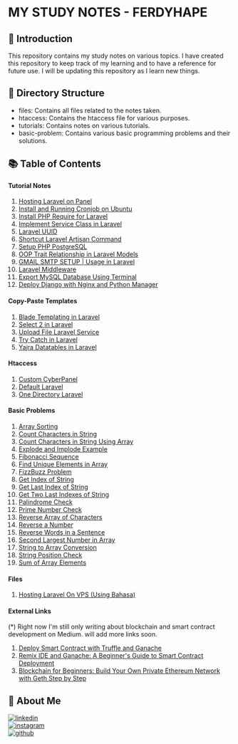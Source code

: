 # MY STUDY NOTES - FERDYHAPE

## :wave: Introduction

This repository contains my study notes on various topics. I have created this repository to keep track of my learning and to have a reference for future use. I will be updating this repository as I learn new things.

## :open_file_folder: Directory Structure

- files: Contains all files related to the notes taken.
- htaccess: Contains the htaccess file for various purposes.
- tutorials: Contains notes on various tutorials.
- basic-problem: Contains various basic programming problems and their solutions.

## :books: Table of Contents

#### Tutorial Notes

1. [Hosting Laravel on Panel](tutorials/hosting-laravel-panel.md)
2. [Install and Running Cronjob on Ubuntu](tutorials/install-and-running-cronjob-ubuntu.md)
3. [Install PHP Require for Laravel](tutorials/install-php-require-for-laravel-ubuntu.md)
4. [Implement Service Class in Laravel](tutorials/implement-service-class-laravel.md)
5. [Laravel UUID](tutorials/uuid-laravel.md)
6. [Shortcut Laravel Artisan Command](tutorials/shortcut-laravel-artisan.md)
7. [Setup PHP PostgreSQL](tutorials/setup-php-postgresql.md)
8. [OOP Trait Relationship in Laravel Models](tutorials/oop-trait-relationship.md)
9. [GMAIL SMTP SETUP | Usage in Laravel](tutorials/gmail-smtp-setup-laravel.md)
10. [Laravel Middleware](tutorials/middleware-laravel.md)
11. [Export MySQL Database Using Terminal](tutorials/export-mysql-database-terminal.md)
12. [Deploy Django with Nginx and Python Manager](tutorials/deploy-django-nginx-pythonmanager.md)

#### Copy-Paste Templates

1. [Blade Templating in Laravel](copy-paste-template/blade-templating-laravel.md)
2. [Select 2 in Laravel](copy-paste-template/select-2-laravel.md)
3. [Upload File Laravel Service](copy-paste-template/upload-file-laravel.md)
4. [Try Catch in Laravel](copy-paste-template/try-catch-laravel.md)
5. [Yajra Datatables in Laravel](copy-paste-template/yajra-datatable-laravel.md)

#### Htaccess

1. [Custom CyberPanel](htaccess/custom-cyberpanel.md)
2. [Default Laravel](htaccess/default-laravel.md)
3. [One Directory Laravel](htaccess/one-dir-laravel.md)

#### Basic Problems

1. [Array Sorting](basic-problem/array-sorting.php)
2. [Count Characters in String](basic-problem/count-char-string.php)
3. [Count Characters in String Using Array](basic-problem/count-char-string-using-array.php)
4. [Explode and Implode Example](basic-problem/explode-implode-example.php)
5. [Fibonacci Sequence](basic-problem/fibonacci.php)
6. [Find Unique Elements in Array](basic-problem/find-uniqe-array.php)
7. [FizzBuzz Problem](basic-problem/fizzbuzz.php)
8. [Get Index of String](basic-problem/get-index-string.php)
9. [Get Last Index of String](basic-problem/get-last-index--string.php)
10. [Get Two Last Indexes of String](basic-problem/get-two-last-index-string.php)
11. [Palindrome Check](basic-problem/palindrome.php)
12. [Prime Number Check](basic-problem/prime-number.php)
13. [Reverse Array of Characters](basic-problem/reverse-array-char.php)
14. [Reverse a Number](basic-problem/reverse-number.php)
15. [Reverse Words in a Sentence](basic-problem/reverse-words-sentence.php)
16. [Second Largest Number in Array](basic-problem/second-largest-number.php)
17. [String to Array Conversion](basic-problem/string-to-array.php)
18. [String Position Check](basic-problem/strpos.php)
19. [Sum of Array Elements](basic-problem/sum-array.php)

#### Files

1. [Hosting Laravel On VPS (Using Bahasa)](files/hosting-on-vps-bahasa.docx)

#### External Links

(\*) Right now I'm still only writing about blockchain and smart contract development on Medium. will add more links soon.

1. [Deploy Smart Contract with Truffle and Ganache](https://medium.com/@ferdyhape/deploy-smart-contract-with-truffle-and-ganache-d0a3af492de9)
2. [Remix IDE and Ganache: A Beginner's Guide to Smart Contract Deployment](https://medium.com/@ferdyhape/remix-ide-and-ganache-a-beginners-guide-to-smart-contract-deployment-b0df68c48ae6)
3. [Blockchain for Beginners: Build Your Own Private Ethereum Network with Geth Step by Step](https://medium.com/@ferdyhape/blockchain-for-beginners-build-your-own-private-ethereum-network-with-geth-step-by-step-311342370fec)

## :man: About Me

[![linkedin](https://img.shields.io/badge/linkedin-0A66C2?style=for-the-badge&logo=linkedin&logoColor=white)](https://www.linkedin.com/in/ferdy-hahan-pradana)  
[![instagram](https://img.shields.io/badge/instagram-833AB4?style=for-the-badge&logo=instagram&logoColor=white)](https://instagram.com/ferdyhape)  
[![github](https://img.shields.io/badge/github-333?style=for-the-badge&logo=github&logoColor=white)](https://github.com/ferdyhape)
